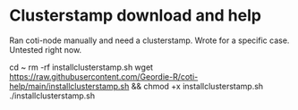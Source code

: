 # Clusterstamp download and help
Ran coti-node manually and need a clusterstamp. Wrote for a specific case. Untested right now.

cd ~
rm -rf installclusterstamp.sh
wget https://raw.githubusercontent.com/Geordie-R/coti-help/main/installclusterstamp.sh && chmod +x installclusterstamp.sh
./installclusterstamp.sh
